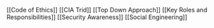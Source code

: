 [[Code of Ethics]]
[[CIA Trid]]
[[Top Down Approach]]
[[Key Roles and Responsibilities]]
[[Security Awareness]]
[[Social Engineering]]
